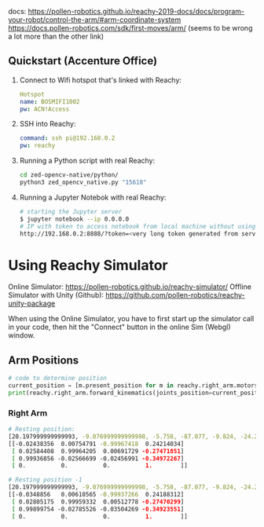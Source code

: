 docs: https://pollen-robotics.github.io/reachy-2019-docs/docs/program-your-robot/control-the-arm/#arm-coordinate-system \
https://docs.pollen-robotics.com/sdk/first-moves/arm/ (seems to be wrong a lot more than the other link)
## Quickstart (Accenture Office)
1. Connect to Wifi hotspot that's linked with Reachy:
    ```yml
    Hotspot
    name: BOSMIFI1002
    pw: ACN!Access
    ```
1. SSH into Reachy:
    ```yml
    command: ssh pi@192.168.0.2
    pw: reachy
    ```
1. Running a Python script with real Reachy:
    ```bash
    cd zed-opencv-native/python/
    python3 zed_opencv_native.py "15618"
    ```
1. Running a Jupyter Notebok with real Reachy:
    ```bash
    # starting the Jupyter server
    $ jupyter notebook --ip 0.0.0.0
    # IP with token to access notebook from local machine without using VNC
    http://192.168.0.2:8888/?token=<very long token generated from server startup>
    ```

# Using Reachy Simulator
Online Simulator: https://pollen-robotics.github.io/reachy-simulator/
Offline Simulator with Unity (Github): https://github.com/pollen-robotics/reachy-unity-package

When using the Online Simulator, you have to first start up the simulator call in your code, then hit the "Connect" button in the online Sim (Webgl) window.

## Arm Positions
```python
# code to determine position
current_position = [m.present_position for m in reachy.right_arm.motors]
print(reachy.right_arm.forward_kinematics(joints_position=current_position))
```
### Right Arm
```bash
# Resting position:
[20.197999999999993, -9.076999999999998, -5.758, -87.077, -9.824, -24.22, 5.718, -30.938]
[[-0.02438356  0.00754791 -0.99967418  0.24214034]
 [ 0.02584408  0.99964205  0.00691729 -0.27471851]
 [ 0.99936856 -0.02566699 -0.02456991 -0.34972267]
 [ 0.          0.          0.          1.        ]]

# Resting position -1
[20.197999999999993, -9.076999999999998, -5.758, -87.077, -9.824, -24.22, 5.132, -30.938]
[[-0.0348856   0.00610565 -0.99937266  0.24188312]
 [ 0.02805175  0.99959332  0.00512778 -0.27470299]
 [ 0.99899754 -0.02785526 -0.03504269 -0.34923551]
 [ 0.          0.          0.          1.        ]]
```